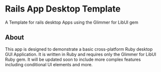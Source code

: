 # Rails App Desktop Template
A Template for rails desktop Apps using the Glimmer for LibUI gem

## About
This app is designed to demonstrate a basic cross-platform Ruby desktop GUI Application. It is written in Ruby and requires only the Glimmer for LibUI Ruby gem. It will be updated soon to include more complex features including conditional UI elements and more.
